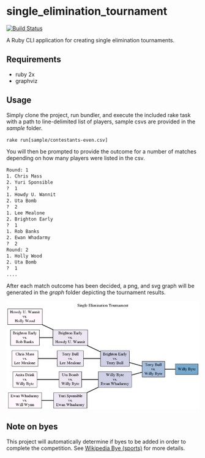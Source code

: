 # single_elimination_tournament
[![Build Status](https://travis-ci.org/nozpheratu/single_elimination_tournament.svg?branch=master)](https://travis-ci.org/nozpheratu/single_elimination_tournament)

A Ruby CLI application for creating single elimination tournaments.

## Requirements
- ruby 2x
- graphviz

## Usage
Simply clone the project, run bundler, and execute the included rake task with a path to line-delimited list of players, sample csvs are
provided in the *sample* folder.
```
rake run[sample/contestants-even.csv]
```
You will then be prompted to provide the outcome for a number of matches depending on how many players were listed in the csv.
```t
Round: 1
1. Chris Mass
2. Yuri Sponsible
?  1
1. Howdy U. Wannit
2. Uta Bomb
?  2
1. Lee Mealone
2. Brighton Early
?  1
1. Rob Banks
2. Ewan Whadarmy
?  2
Round: 2
1. Holly Wood
2. Uta Bomb
?  1
....
```
After each match outcome has been decided, a png, and svg graph will be generated in the *graph* folder depicting the tournament
results.

![graph](graph/graph.png)

## Note on byes
This project will automatically determine if byes to be added in order to complete the competition. See [Wikipedia Bye (sports)](https://en.wikipedia.org/wiki/Bye_(sports))
for more details.

